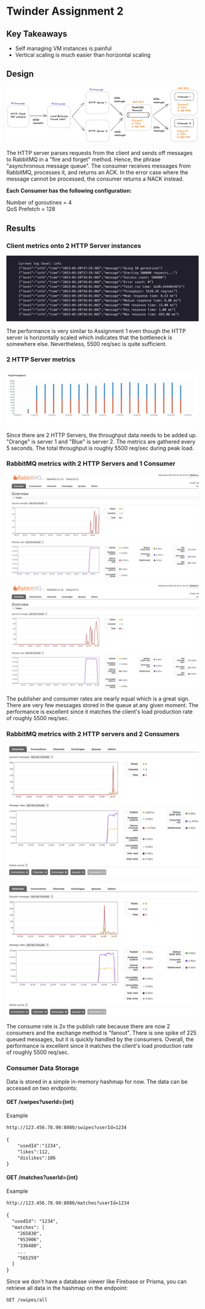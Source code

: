 # Twinder Assignment 2

## Key Takeaways

- Self managing VM instances is painful
- Vertical scaling is much easier than horizontal scaling

## Design

![architecture](results/twinder-a2-architecture.png)

The HTTP server parses requests from the client and sends off messages to RabbitMQ in a "fire and forget" method. Hence, the phrase "asynchronous message queue". The consumer receives messages from RabbitMQ, processes it, and returns an ACK. In the error case where the message cannot be processed, the consumer returns a NACK instead.

**Each Consumer has the following configuration:**

Number of goroutines = 4  
QoS Prefetch = 128

## Results

### Client metrics onto 2 HTTP Server instances

![httpserver-metrics](results/httpserver-metrics.png)

The performance is very similar to Assignment 1 even though the HTTP server is horizontally scaled which indicates that the bottleneck is somewhere else. Nevertheless, 5500 req/sec is quite sufficient.

### 2 HTTP Server metrics

![axiom-throughput](results/axiom-throughput.png)

Since there are 2 HTTP Servers, the throughput data needs to be added up. "Orange" is server 1 and "Blue" is server 2. The metrics are gathered every 5 seconds. The total throughput is roughly 5500 req/sec during peak load.

### RabbitMQ metrics with 2 HTTP Servers and 1 Consumer

![load-balanced-1](results/rabbitmq-1consumer-mid.png)

![load-balanced-2](results/rabbitmq-1consumer-done.png)

The publisher and consumer rates are nearly equal which is a great sign. There are very few messages stored in the queue at any given moment. The performance is excellent since it matches the client's load production rate of roughly 5500 req/sec.

### RabbitMQ metrics with 2 HTTP servers and 2 Consumers

![2consumers-1](results/rabbitmq-2consumers-mid.png)

![2consumers-2](results/rabbitmq-2consumers-done.png)

The consume rate is 2x the publish rate because there are now 2 consumers and the exchange method is "fanout". There is one spike of 225 queued messages, but it is quickly handled by the consumers. Overall, the performance is excellent since it matches the client's load production rate of roughly 5500 req/sec.

### Consumer Data Storage

Data is stored in a simple in-memory hashmap for now. The data can be accessed on two endpoints:

#### GET /swipes?userId={int}

Example

```
http://123.456.78.90:8080/swipes?userId=1234

{
    "usedId":"1234",
    "likes":112,
    "dislikes":106
}
```

#### GET /matches?userId={int}

Example

```
http://123.456.78.90:8080/matches?userId=1234

{
  "usedId": "1234",
  "matches": [
    "265830",
    "953906",
    "336480",
    ...
    "565259"
  ]
}
```

Since we don't have a database viewer like Firebase or Prisma, you can retrieve all data in the hashmap on the endpoint:

```
GET /swipes/all
```
